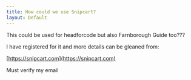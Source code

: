 ```yaml
---
title: How could we use Snipcart?
layout: Default
---
```


This could be used for headforcode but also Farnborough Guide too???

I have registered for it and more details can be gleaned from:

[https://snipcart.com](https://snipcart.com)

Must verify my email